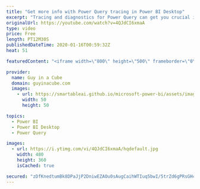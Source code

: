 ```yaml
---
title: "Get more info with Power Query tracing in Power BI Desktop"
excerpt: "Tracing and diagnostics for Power Query can get you crucial information to troubleshoot problems in Power BI Desktop. Find out how!  *******************  Want to take your Power BI skills to the next level? We have training courses available to help you with your journey.  Guy in a Cube courses: https://guyinacu.be/courses"
originalUrl: https://youtube.com/watch?v=4QJdCI6xmaA
type: video
price: Free
length: PT12M30S
publishedDateTime: 2020-01-16T00:59:32Z
heat: 51

featuredContent: "<iframe width=\"800\" height=\"500\" frameborder=\"0\" src=\"https://www.youtube.com/embed/4QJdCI6xmaA\" allow=\"accelerometer; autoplay; encrypted-media; gyroscope; picture-in-picture\" allowfullscreen></iframe>"

provider:
  name: Guy in a Cube
  domain: guyinacube.com
  images:
    - url: https://smartableai.github.io/microsoft-power-bi/assets/images/organizations/guyinacube.com-50x50.jpg
      width: 50
      height: 50

topics:
  - Power BI
  - Power BI Desktop
  - Power Query

images:
  - url: https://i.ytimg.com/vi/4QJdCI6xmaA/hqdefault.jpg
    width: 480
    height: 360
    isCached: true

secured: "zDfKnedtumBk8DPaJjP2DniwEZAOu0sAugCaihWTIuq5bwI/5trZd6gPRsGHc4Di+2dBuDpoLbZGO5lJ2GGRL5L021rdZ7pn70Z3gVmqYOjE0l0R0dHxCGwXLtTgpxiAED+7yccgVaUpeMiUkvrGspaqjrEMqTq58++jha7VTFPQyNW8QNNbvF+XQGZpAVsPeL4TJhYOpyP7TW9XEbSllTzvSu7ZieJkcr1P97EeiC26rm83N24+BLcaVFzUkM1MuRN3G1P6W8hjU6A1LGeKBwySTe502KYgSRxXtNhjm8QxwGZyC5Tfuhx5vamkIVWJk7GzIPnXix/cjLSP8sfL5R0uQK6GJTBfni8YV34TKAHrpRUNCKdzJQKzGZCa1ufuexWdE5lTLdf+tALni0TD4jHyxYdKOJ2nW+nNxhzKzc0=;SzGpHT8PfAhVCyLPwT9Vzg=="
---
```


